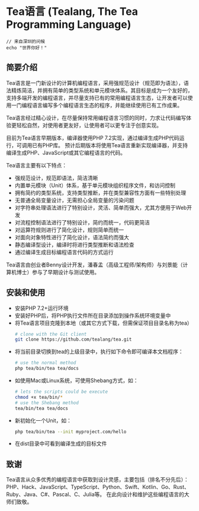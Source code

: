 # Tea语言 (Tealang, The Tea Programming Language)

```Tea
// 来自深圳的问候
echo "世界你好！"
```

## 简要介绍

Tea语言是一门新设计的计算机编程语言，采用强规范设计（规范即为语法），语法精炼简洁，并拥有简单的类型系统和单元模块体系。其目标是成为一个友好的，支持多端开发的编程语言，并尽量支持已有的常用编程语言生态，让开发者可以使用一门编程语言编写多个编程语言生态的程序，并能继续使用已有工作成果。

Tea语言经过精心设计，在尽量保持常用编程语言习惯的同时，力求让代码编写体验更轻松自然，对使用者更友好，让使用者可以更专注于创意实现。

目前为Tea语言早期版本，编译器使用PHP 7.2实现，通过编译生成PHP代码运行，可调用已有PHP库。
预计后期版本将使用Tea语言重新实现编译器，并支持编译生成PHP、JavaScript或其它编程语言的代码。

Tea语言主要有以下特点：
- 强规范设计，规范即语法，简洁清晰
- 内置单元模块（Unit）体系，基于单元模块组织程序文件，和访问控制
- 拥有简约的类型系统，支持类型推断，并在类型兼容性方面有一些特别处理
- 无普通全局变量设计，无需担心全局变量的污染问题
- 对字符串处理语法进行了特别设计，灵活、简单而强大，尤其方便用于Web开发
- 对流程控制语法进行了特别设计，简约而统一，代码更简洁
- 对运算符规则进行了简化设计，规则简单而统一
- 对面向对象特性进行了简化设计，语法简约而强大
- 静态编译型设计，编译时将进行类型推断和语法检查
- 通过编译生成目标编程语言代码的方式运行

Tea语言由创业者Benny设计开发，潘春孟（高级工程师/架构师）与刘景能（计算机博士）参与了早期设计与测试使用。

## 安装和使用

- 安装PHP 7.2+运行环境
- 安装好PHP后，将PHP执行文件所在目录添加到操作系统环境变量中
- 将Tea语言项目克隆到本地（或其它方式下载，但需保证项目目录名称为tea）
	```sh
	# clone with the Git client
	git clone https://github.com/tealang/tea.git
	```
- 将当前目录切换到tea的上级目录中，执行如下命令即可编译本文档程序：
	```sh
	# use the normal method
	php tea/bin/tea tea/docs
	```
- 如使用Mac或Linux系统，可使用Shebang方式，如：
	```sh
	# lets the scripts could be execute
	chmod +x tea/bin/*
	# use the Shebang method
	tea/bin/tea tea/docs
	```
- 新初始化一个Unit，如：
	```sh
	php tea/bin/tea --init myproject.com/hello
	```
- 在dist目录中可看到编译生成的目标文件

## 致谢

Tea语言从众多优秀的编程语言中获取到设计灵感，主要包括（排名不分先后）：
	PHP、Hack、JavaScript、TypeScript、Python、Swift、Kotlin、Go、Rust、Ruby、Java、C#、Pascal、C、Julia等。
在此向设计和维护这些编程语言的大师们致敬。

